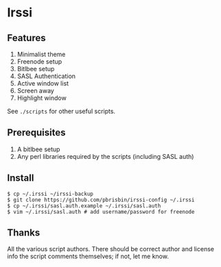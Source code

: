 # Irssi

## Features

1. Minimalist theme
2. Freenode setup
3. Bitlbee setup
4. SASL Authentication
5. Active window list
6. Screen away
7. Highlight window

See `./scripts` for other useful scripts.

## Prerequisites

1. A bitlbee setup
2. Any perl libraries required by the scripts (including SASL auth)

## Install

~~~ 
$ cp ~/.irssi ~/irssi-backup
$ git clone https://github.com/pbrisbin/irssi-config ~/.irssi
$ cp ~/.irssi/sasl.auth.example ~/.irssi/sasl.auth
$ vim ~/.irssi/sasl.auth # add username/password for freenode
~~~

## Thanks

All the various script authors. There should be correct author and 
license info the script comments themselves; if not, let me know.
